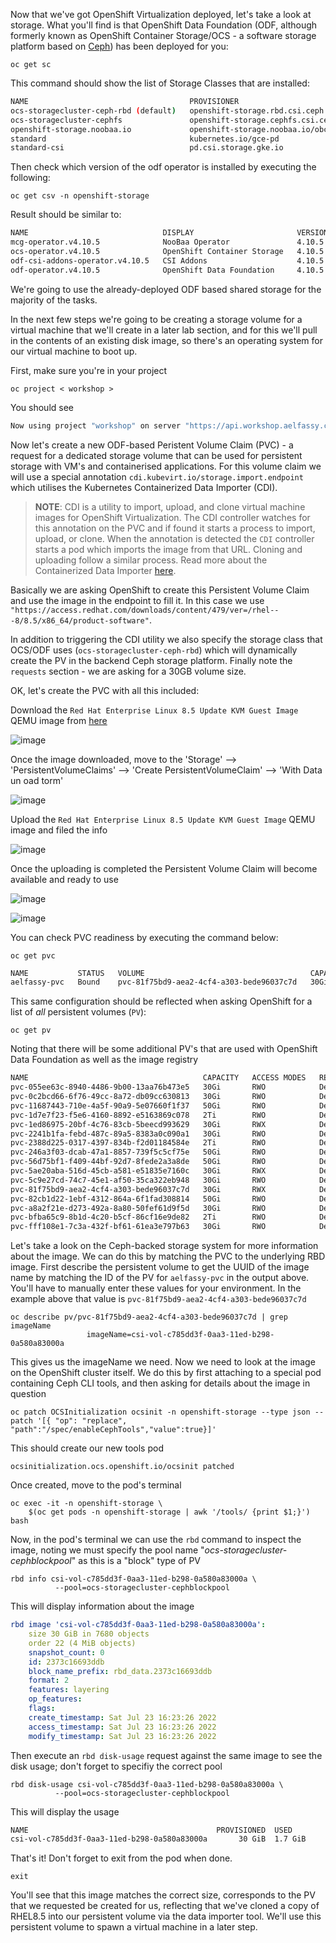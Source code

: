 Now that we've got OpenShift Virtualization deployed, let's take a look at storage. What you'll find is that OpenShift Data Foundation (ODF, although
formerly known as OpenShift Container Storage/OCS - a software storage platform based on [Ceph](https://www.redhat.com/en/technologies/storage/ceph)) has been deployed for you:

```execute-1
oc get sc
```
 
This command should show the list of Storage Classes that are installed:

~~~bash
NAME                                    PROVISIONER                             RECLAIMPOLICY   VOLUMEBINDINGMODE      ALLOWVOLUMEEXPANSION   AGE
ocs-storagecluster-ceph-rbd (default)   openshift-storage.rbd.csi.ceph.com      Delete          Immediate              true                   4d13h
ocs-storagecluster-cephfs               openshift-storage.cephfs.csi.ceph.com   Delete          Immediate              true                   4d13h
openshift-storage.noobaa.io             openshift-storage.noobaa.io/obc         Delete          Immediate              false                  4d13h
standard                                kubernetes.io/gce-pd                    Delete          WaitForFirstConsumer   true                   4d15h
standard-csi                            pd.csi.storage.gke.io                   Delete          WaitForFirstConsumer   true                   4d15h
~~~

Then check which version of the odf operator is installed by executing the following:

```execute-1
oc get csv -n openshift-storage
```

Result should be similar to:

~~~bash
NAME                              DISPLAY                       VERSION   REPLACES                          PHASE
mcg-operator.v4.10.5              NooBaa Operator               4.10.5    mcg-operator.v4.10.4              Succeeded
ocs-operator.v4.10.5              OpenShift Container Storage   4.10.5    ocs-operator.v4.10.4              Succeeded
odf-csi-addons-operator.v4.10.5   CSI Addons                    4.10.5    odf-csi-addons-operator.v4.10.4   Succeeded
odf-operator.v4.10.5              OpenShift Data Foundation     4.10.5    odf-operator.v4.10.4              Succeeded
~~~

We're going to use the already-deployed ODF based shared storage for the majority of the tasks.

In the next few steps we're going to be creating a storage volume for a virtual machine that we'll create in a later lab section, and for this we'll pull in the contents of an existing disk image, so there's an operating system for our virtual machine to boot up. 

First, make sure you're in your project

```execute-1
oc project < workshop >
```

You should see 

~~~bash
Now using project "workshop" on server "https://api.workshop.aelfassy.com:6443".
~~~

Now let's create a new ODF-based Peristent Volume Claim (PVC) - a request for a dedicated storage volume that can be used for persistent storage with VM's and containerised applications. For this volume claim we will use a special annotation `cdi.kubevirt.io/storage.import.endpoint` which utilises the Kubernetes Containerized Data Importer (CDI).

> **NOTE**: CDI is a utility to import, upload, and clone virtual machine images for OpenShift Virtualization. The CDI controller watches for this annotation on the PVC and if found it starts a process to import, upload, or clone. When the annotation is detected the `CDI` controller starts a pod which imports the image from that URL. Cloning and uploading follow a similar process. Read more about the Containerized Data Importer [here](https://github.com/kubevirt/containerized-data-importer).

Basically we are asking OpenShift to create this Persistent Volume Claim and use the image in the endpoint to fill it. In this case we use `"https://access.redhat.com/downloads/content/479/ver=/rhel---8/8.5/x86_64/product-software"`.

In addition to triggering the CDI utility we also specify the storage class that OCS/ODF uses (`ocs-storagecluster-ceph-rbd`) which will dynamically create the PV in the backend Ceph storage platform. Finally note the `requests` section - we are asking for a 30GB volume size.

OK, let's create the PVC with all this included:

Download the `Red Hat Enterprise Linux 8.5 Update KVM Guest Image` QEMU image from [here](https://access.redhat.com/downloads/content/479/ver=/rhel---8/8.5/x86_64/product-software)

![image](https://user-images.githubusercontent.com/64369864/180614252-f634ef3f-78de-48fd-8178-2aa7e894785a.png)


Once the image downloaded, move to the 'Storage' --> 'PersistentVolumeClaims' --> 'Create PersistentVolumeClaim' --> 'With Data un oad torm' 

![image](https://user-images.githubusercontent.com/64369864/180614282-f5a1ddd0-c2c0-4e9c-b1f9-5fb20d837b8e.png)

Upload the `Red Hat Enterprise Linux 8.5 Update KVM Guest Image` QEMU image and filed the info

![image](https://user-images.githubusercontent.com/64369864/180614366-cf234cdf-621d-4c6e-93e2-bc82a17af1de.png)

Once the uploading is completed the Persistent Volume Claim will become available and ready to use

![image](https://user-images.githubusercontent.com/64369864/180614421-aff72504-ac53-4e64-9e44-f8b66894f2ea.png)

![image](https://user-images.githubusercontent.com/64369864/180614454-9bc9ea76-1b09-4856-a5c5-0058d3a83af3.png)

You can check PVC readiness by executing the command below:

```execute-1 
oc get pvc
```

~~~bash
NAME           STATUS   VOLUME                                     CAPACITY   ACCESS MODES   STORAGECLASS                  AGE
aelfassy-pvc   Bound    pvc-81f75bd9-aea2-4cf4-a303-bede96037c7d   30Gi       RWX            ocs-storagecluster-ceph-rbd   19m
~~~

This same configuration should be reflected when asking OpenShift for a list of *all* persistent volumes (`PV`):

```execute-1 
oc get pv
```

Noting that there will be some additional PV's that are used with OpenShift Data Foundation as well as the image registry

~~~bash
NAME                                       CAPACITY   ACCESS MODES   RECLAIM POLICY   STATUS   CLAIM                                                            STORAGECLASS                  REASON   AGE
pvc-055ee63c-8940-4486-9b00-13aa76b473e5   30Gi       RWO            Delete           Bound    openshift-virtualization-os-images/centos7-680e9b4e0fba          standard                               4d19h
pvc-0c2bcd66-6f76-49cc-8a72-db09cc630813   30Gi       RWO            Delete           Bound    openshift-virtualization-os-images/rhel9-e04dfadb2d71            standard                               4d19h
pvc-11687443-710e-4a5f-90a9-5e07660f1f37   50Gi       RWO            Delete           Bound    openshift-storage/db-noobaa-db-pg-0                              ocs-storagecluster-ceph-rbd            4d18h
pvc-1d7e7f23-f5e6-4160-8892-e5163869c078   2Ti        RWO            Delete           Bound    openshift-storage/ocs-deviceset-standard-1-data-0d5wx6           standard                               4d18h
pvc-1ed86975-20bf-4c76-83cb-5beecd993629   30Gi       RWX            Delete           Bound    openshift-virtualization-os-images/rhel8                         ocs-storagecluster-ceph-rbd            4d17h
pvc-2241b1fa-febd-487c-89a5-8383a0c090a1   30Gi       RWO            Delete           Bound    openshift-virtualization-os-images/rhel8-d8b84352ee28            standard                               4d19h
pvc-2388d225-0317-4397-834b-f2d01184584e   2Ti        RWO            Delete           Bound    openshift-storage/ocs-deviceset-standard-2-data-0lng2s           standard                               4d18h
pvc-246a3f03-dcab-47a1-8857-739f5c5cf75e   50Gi       RWO            Delete           Bound    openshift-storage/rook-ceph-mon-c                                standard                               4d18h
pvc-56d75bf1-f409-44bf-92d7-8fede2a3a8de   50Gi       RWO            Delete           Bound    openshift-storage/rook-ceph-mon-a                                standard                               4d18h
pvc-5ae20aba-516d-45cb-a581-e51835e7160c   30Gi       RWX            Delete           Bound    openshift-virtualization-os-images/centos-stream9-d4a96992f850   ocs-storagecluster-ceph-rbd            4d6h
pvc-5c9e27cd-74c7-45e1-af50-35ca322eb948   30Gi       RWO            Delete           Bound    openshift-virtualization-os-images/fedora-3b3fc310abea           standard                               4d19h
pvc-81f75bd9-aea2-4cf4-a303-bede96037c7d   30Gi       RWX            Delete           Bound    workshop/aelfassy-pvc                                            ocs-storagecluster-ceph-rbd            22m
pvc-82cb1d22-1ebf-4312-864a-6f1fad308814   50Gi       RWO            Delete           Bound    openshift-storage/rook-ceph-mon-b                                standard                               4d18h
pvc-a8a2f21e-d273-492a-8a80-50fef61d9f5d   30Gi       RWO            Delete           Bound    openshift-virtualization-os-images/centos-stream9-8f10faac35fa   standard                               4d19h
pvc-bfba65c9-8b1d-4c20-b5cf-86cf16e9de82   2Ti        RWO            Delete           Bound    openshift-storage/ocs-deviceset-standard-0-data-0dm6v5           standard                               4d18h
pvc-fff108e1-7c3a-432f-bf61-61ea3e797b63   30Gi       RWO            Delete           Bound    openshift-virtualization-os-images/centos-stream8-178796a2fbe3   standard                               4d19h
~~~

Let's take a look on the Ceph-backed storage system for more information about the image. We can do this by matching the PVC to the underlying RBD image. First describe the persistent volume to get the UUID of the image name by matching the ID of the PV for `aelfassy-pvc` in the output above. You'll have to manually enter these values for your environment. In the example above that value is `pvc-81f75bd9-aea2-4cf4-a303-bede96037c7d` 


```
oc describe pv/pvc-81f75bd9-aea2-4cf4-a303-bede96037c7d | grep imageName
                 imageName=csi-vol-c785dd3f-0aa3-11ed-b298-0a580a83000a
```

This gives us the imageName we need. Now we need to look at the image on the OpenShift cluster itself. We do this by first attaching to a special pod containing Ceph CLI tools, and then asking for details about the image in question

```execute-1 
oc patch OCSInitialization ocsinit -n openshift-storage --type json --patch '[{ "op": "replace", "path":"/spec/enableCephTools","value":true}]'

```
This should create our new tools pod

```
ocsinitialization.ocs.openshift.io/ocsinit patched
```
Once created, move to the pod's terminal

```execute-1 
oc exec -it -n openshift-storage \
    $(oc get pods -n openshift-storage | awk '/tools/ {print $1;}') bash
```

Now, in the pod's terminal we can use the `rbd` command to inspect the image, noting we must specify the pool name "*ocs-storagecluster-cephblockpool*" as this is a "block" type of PV

```
rbd info csi-vol-c785dd3f-0aa3-11ed-b298-0a580a83000a \
          --pool=ocs-storagecluster-cephblockpool
```

This will display information about the image

~~~yaml
rbd image 'csi-vol-c785dd3f-0aa3-11ed-b298-0a580a83000a':
	size 30 GiB in 7680 objects
	order 22 (4 MiB objects)
	snapshot_count: 0
	id: 2373c16693ddb
	block_name_prefix: rbd_data.2373c16693ddb
	format: 2
	features: layering
	op_features:
	flags:
	create_timestamp: Sat Jul 23 16:23:26 2022
	access_timestamp: Sat Jul 23 16:23:26 2022
	modify_timestamp: Sat Jul 23 16:23:26 2022
~~~

Then execute an `rbd disk-usage` request against the same image to see the disk usage; don't forget to specifiy the correct pool

```
rbd disk-usage csi-vol-c785dd3f-0aa3-11ed-b298-0a580a83000a \
          --pool=ocs-storagecluster-cephblockpool
```

This will display the usage

~~~bash
NAME                                          PROVISIONED  USED
csi-vol-c785dd3f-0aa3-11ed-b298-0a580a83000a       30 GiB  1.7 GiB
~~~

That's it! Don't forget to exit from the pod when done.

```execute-1 
exit
```

You'll see that this image matches the correct size, corresponds to the PV that we requested be created for us, reflecting that we've cloned a copy of RHEL8.5 into our persistent volume via the data importer tool. We'll use this persistent volume to spawn a virtual machine in a later step.
